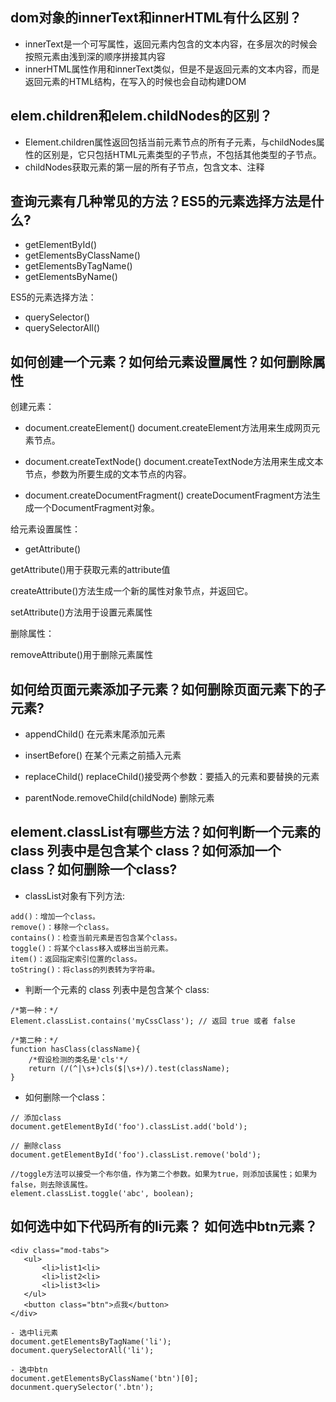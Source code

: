 ## dom对象的innerText和innerHTML有什么区别？
- innerText是一个可写属性，返回元素内包含的文本内容，在多层次的时候会按照元素由浅到深的顺序拼接其内容
- innerHTML属性作用和innerText类似，但是不是返回元素的文本内容，而是返回元素的HTML结构，在写入的时候也会自动构建DOM

## elem.children和elem.childNodes的区别？
- Element.children属性返回包括当前元素节点的所有子元素，与childNodes属性的区别是，它只包括HTML元素类型的子节点，不包括其他类型的子节点。
- childNodes获取元素的第一层的所有子节点，包含文本、注释
## 查询元素有几种常见的方法？ES5的元素选择方法是什么?
- getElementById()
- getElementsByClassName()
- getElementsByTagName()
- getElementsByName()

ES5的元素选择方法：
- querySelector()
- querySelectorAll()

## 如何创建一个元素？如何给元素设置属性？如何删除属性
创建元素：
- document.createElement()
document.createElement方法用来生成网页元素节点。

- document.createTextNode()
document.createTextNode方法用来生成文本节点，参数为所要生成的文本节点的内容。

- document.createDocumentFragment()
createDocumentFragment方法生成一个DocumentFragment对象。

给元素设置属性：
- getAttribute()

getAttribute()用于获取元素的attribute值

createAttribute()方法生成一个新的属性对象节点，并返回它。

setAttribute()方法用于设置元素属性

删除属性：

removeAttribute()用于删除元素属性

## 如何给页面元素添加子元素？如何删除页面元素下的子元素?
- appendChild()
在元素末尾添加元素

- insertBefore()
在某个元素之前插入元素

- replaceChild()
replaceChild()接受两个参数：要插入的元素和要替换的元素

- parentNode.removeChild(childNode)
删除元素

## element.classList有哪些方法？如何判断一个元素的 class 列表中是包含某个 class？如何添加一个class？如何删除一个class?

- classList对象有下列方法:

```
add()：增加一个class。
remove()：移除一个class。
contains()：检查当前元素是否包含某个class。
toggle()：将某个class移入或移出当前元素。
item()：返回指定索引位置的class。
toString()：将class的列表转为字符串。
```

- 判断一个元素的 class 列表中是包含某个 class:

```
/*第一种：*/
Element.classList.contains('myCssClass'); // 返回 true 或者 false

/*第二种：*/
function hasClass(className){
	/*假设检测的类名是'cls'*/
	return (/(^|\s+)cls($|\s+)/).test(className);
}
```

- 如何删除一个class：

```
// 添加class
document.getElementById('foo').classList.add('bold');

// 删除class
document.getElementById('foo').classList.remove('bold');

//toggle方法可以接受一个布尔值，作为第二个参数。如果为true，则添加该属性；如果为false，则去除该属性。
element.classList.toggle('abc', boolean);
```

## 如何选中如下代码所有的li元素？ 如何选中btn元素？

```
<div class="mod-tabs">
   <ul>
       <li>list1<li>
       <li>list2<li>
       <li>list3<li>
   </ul>
   <button class="btn">点我</button>
</div>

- 选中li元素
document.getElementsByTagName('li');
document.querySelectorAll('li');

- 选中btn
document.getElementsByClassName('btn')[0];
docunment.querySelector('.btn');
```